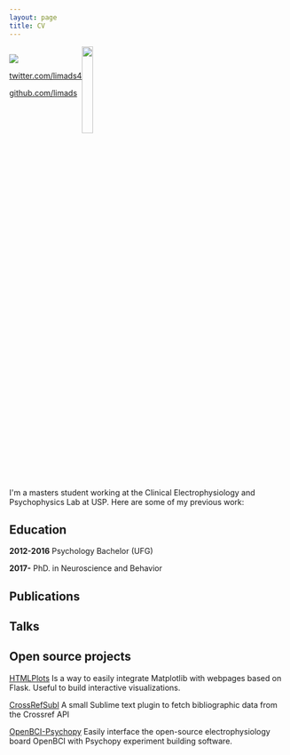 ```yaml
---
layout: page
title: CV
---
```


<img src="../img/avatar.jpg" style="align:left; width:20%" />

<div style="float:left">

<img src="../img/mail.png" style="display:inline" /> <a href=lima.ds@pm.me](limads@pm.me) />

[twitter.com/limads4](limads@pm.me)

[github.com/limads](limads@pm.me)

</div>

I'm a masters student working at the Clinical Electrophysiology and Psychophysics Lab at USP. Here are some of my previous work:

## Education

**2012-2016** Psychology Bachelor (UFG)

**2017-** PhD. in Neuroscience and Behavior

## Publications

## Talks

## Open source projects

[HTMLPlots](http://www.github.com) Is a way to easily integrate Matplotlib with webpages based on Flask. Useful to build interactive visualizations.

[CrossRefSubl](http://www.github.com) A small Sublime text plugin to fetch bibliographic data from the Crossref API

[OpenBCI-Psychopy](http://www.github.com) Easily interface the open-source electrophysiology board OpenBCI with Psychopy experiment building software.